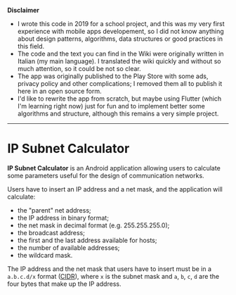 **Disclaimer**
- I wrote this code in 2019 for a school project, and this was my very first experience with mobile apps developement, so I did not know anything about design patterns, algorithms, data structures or good practices in this field.
- The code and the text you can find in the Wiki were originally written in Italian (my main language). I translated the wiki quickly and without so much attention, so it could be not so clear.
- The app was originally published to the Play Store with some ads, privacy policy and other complications; I removed them all to publish it here in an open source form.
- I'd like to rewrite the app from scratch, but maybe using Flutter (which I'm learning right now) just for fun and to implement better some algorithms and structure, although this remains a very simple project.
***
# IP Subnet Calculator
**IP Subnet Calculator** is an Android application allowing users to calculate some parameters useful for the design of communication networks.

Users have to insert an IP address and a net mask, and the application will calculate:
- the "parent" net address;
- the IP address in binary format;
- the net mask in decimal format (e.g. 255.255.255.0);
- the broadcast address;
- the first and the last address available for hosts;
- the number of available addresses;
- the wildcard mask.

The IP address and the net mask that users have to insert must be in a `a.b.c.d/x` format ([CIDR](https://en.wikipedia.org/wiki/Classless_Inter-Domain_Routing#CIDR_notation)), where `x` is the subnet mask and `a`, `b`, `c`, `d` are the four bytes that make up the IP address.
